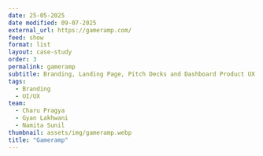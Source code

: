 ```yaml
---
date: 25-05-2025
date modified: 09-07-2025
external_url: https://gameramp.com/
feed: show
format: list
layout: case-study
order: 3
permalink: gameramp
subtitle: Branding, Landing Page, Pitch Decks and Dashboard Product UX for Gameramp, the control layer for interactive software. 
tags: 
  - Branding
  - UI/UX
team:
  - Charu Pragya
  - Gyan Lakhwani
  - Namita Sunil
thumbnail: assets/img/gameramp.webp
title: "Gameramp"
---
```

